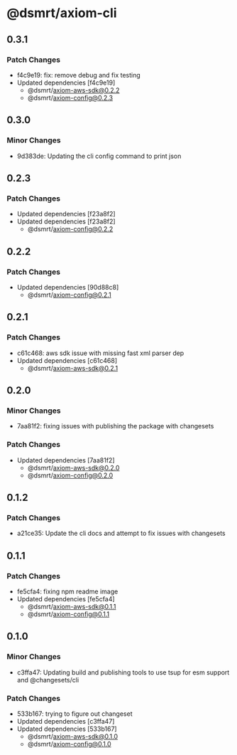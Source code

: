 # @dsmrt/axiom-cli

## 0.3.1

### Patch Changes

- f4c9e19: fix: remove debug and fix testing
- Updated dependencies [f4c9e19]
  - @dsmrt/axiom-aws-sdk@0.2.2
  - @dsmrt/axiom-config@0.2.3

## 0.3.0

### Minor Changes

- 9d383de: Updating the cli config command to print json

## 0.2.3

### Patch Changes

- Updated dependencies [f23a8f2]
- Updated dependencies [f23a8f2]
  - @dsmrt/axiom-config@0.2.2

## 0.2.2

### Patch Changes

- Updated dependencies [90d88c8]
  - @dsmrt/axiom-config@0.2.1

## 0.2.1

### Patch Changes

- c61c468: aws sdk issue with missing fast xml parser dep
- Updated dependencies [c61c468]
  - @dsmrt/axiom-aws-sdk@0.2.1

## 0.2.0

### Minor Changes

- 7aa81f2: fixing issues with publishing the package with changesets

### Patch Changes

- Updated dependencies [7aa81f2]
  - @dsmrt/axiom-aws-sdk@0.2.0
  - @dsmrt/axiom-config@0.2.0

## 0.1.2

### Patch Changes

- a21ce35: Update the cli docs and attempt to fix issues with changesets

## 0.1.1

### Patch Changes

- fe5cfa4: fixing npm readme image
- Updated dependencies [fe5cfa4]
  - @dsmrt/axiom-aws-sdk@0.1.1
  - @dsmrt/axiom-config@0.1.1

## 0.1.0

### Minor Changes

- c3ffa47: Updating build and publishing tools to use tsup for esm support and @changesets/cli

### Patch Changes

- 533b167: trying to figure out changeset
- Updated dependencies [c3ffa47]
- Updated dependencies [533b167]
  - @dsmrt/axiom-aws-sdk@0.1.0
  - @dsmrt/axiom-config@0.1.0
